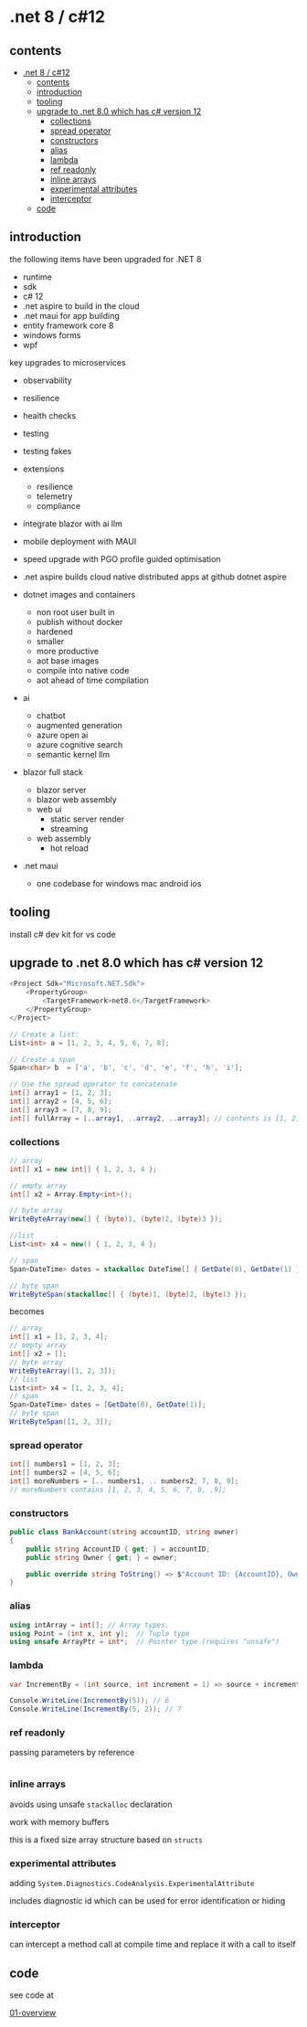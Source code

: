 # .net 8 / c#12      

## contents

- [.net 8 / c#12](#net-8--c12)
  - [contents](#contents)
  - [introduction](#introduction)
  - [tooling](#tooling)
  - [upgrade to .net 8.0 which has c# version 12](#upgrade-to-net-80-which-has-c-version-12)
    - [collections](#collections)
    - [spread operator](#spread-operator)
    - [constructors](#constructors)
    - [alias](#alias)
    - [lambda](#lambda)
    - [ref readonly](#ref-readonly)
    - [inline arrays](#inline-arrays)
    - [experimental attributes](#experimental-attributes)
    - [interceptor](#interceptor)
  - [code](#code)

## introduction 

the following items have been upgraded for .NET 8

- runtime
- sdk
- c# 12 
- .net aspire to build in the cloud 
- .net maui for app building 
- entity framework core 8
- windows forms
- wpf

key upgrades to microservices

- observability
- resilience
- health checks
- testing
- testing fakes

- extensions
  - resilience
  - telemetry
  - compliance

- integrate blazor with ai llm

- mobile deployment with MAUI

- speed upgrade with PGO profile guided optimisation

- .net aspire builds cloud native distributed apps at github dotnet aspire 

- dotnet images and containers
  - non root user built in
  - publish without docker
  - hardened
  - smaller
  - more productive
  - aot base images
  - compile into native code
  - aot ahead of time compilation

- ai
  - chatbot
  - augmented generation
  - azure open ai
  - azure cognitive search
  - semantic kernel llm

- blazor full stack
  - blazor server
  - blazor web assembly
  - web ui
    - static server render
    - streaming
  - web assembly
    - hot reload

- .net maui
  - one codebase for windows mac android ios

## tooling

install c# dev kit for vs code

## upgrade to .net 8.0 which has c# version 12 

```cs
<Project Sdk="Microsoft.NET.Sdk">
    <PropertyGroup>
        <TargetFramework>net8.0</TargetFramework>
    </PropertyGroup>
</Project>
```


```cs
// Create a list:
List<int> a = [1, 2, 3, 4, 5, 6, 7, 8];

// Create a span
Span<char> b  = ['a', 'b', 'c', 'd', 'e', 'f', 'h', 'i'];

// Use the spread operator to concatenate
int[] array1 = [1, 2, 3];
int[] array2 = [4, 5, 6];
int[] array3 = [7, 8, 9];
int[] fullArray = [..array1, ..array2, ..array3]; // contents is [1, 2, 3, 4, 5, 6, 7, 8, 9]
```

### collections

```cs
// array
int[] x1 = new int[] { 1, 2, 3, 4 };

// empty array
int[] x2 = Array.Empty<int>();

// byte array
WriteByteArray(new[] { (byte)1, (byte)2, (byte)3 });

//list
List<int> x4 = new() { 1, 2, 3, 4 };

// span
Span<DateTime> dates = stackalloc DateTime[] { GetDate(0), GetDate(1) };

// byte span
WriteByteSpan(stackalloc[] { (byte)1, (byte)2, (byte)3 });
```

becomes

```cs
// array
int[] x1 = [1, 2, 3, 4];
// empty array
int[] x2 = [];
// byte array
WriteByteArray([1, 2, 3]);
// list
List<int> x4 = [1, 2, 3, 4];
// span
Span<DateTime> dates = [GetDate(0), GetDate(1)];
// byte span
WriteByteSpan([1, 2, 3]);
```

### spread operator

```cs
int[] numbers1 = [1, 2, 3];
int[] numbers2 = [4, 5, 6];
int[] moreNumbers = [.. numbers1, .. numbers2, 7, 8, 9];
// moreNumbers contains [1, 2, 3, 4, 5, 6, 7, 8, ,9];
```

### constructors

```cs
public class BankAccount(string accountID, string owner)
{
    public string AccountID { get; } = accountID;
    public string Owner { get; } = owner;

    public override string ToString() => $"Account ID: {AccountID}, Owner: {Owner}";
}
```

### alias

```cs
using intArray = int[]; // Array types.
using Point = (int x, int y);  // Tuple type
using unsafe ArrayPtr = int*;  // Pointer type (requires "unsafe")
```

### lambda

```cs
var IncrementBy = (int source, int increment = 1) => source + increment;

Console.WriteLine(IncrementBy(5)); // 6
Console.WriteLine(IncrementBy(5, 2)); // 7
```

### ref readonly

passing parameters by reference

```cs

```

### inline arrays

avoids using unsafe `stackalloc` declaration

work with memory buffers

this is a fixed size array structure based on `structs`

### experimental attributes

adding `System.Diagnostics.CodeAnalysis.ExperimentalAttribute`

includes diagnostic id which can be used for error identification or hiding

### interceptor

can intercept a method call at compile time and replace it with a call to itself 


## code

see code at 

[01-overview](/projects/01-overview/)

